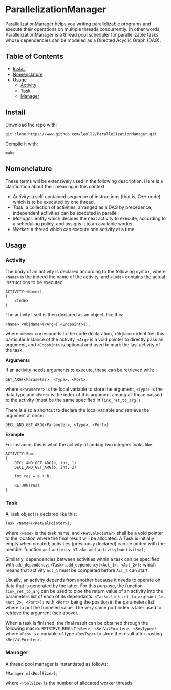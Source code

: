 # ParallelizationManager
ParallelizationManager helps you writing parallelizable programs and execute their operations on multiple threads concurrently. In other words, ParallelizationManager is a thread pool scheduler for parallelizable tasks whose dependencies can be modeled as a Directed Acyclic Graph (DAG).

## Table of Contents
- [Install](#install)
- [Nomenclature](#nomenclature)
- [Usage](#usage)
  - [Activity](#activity)
  - [Task](#task)
  - [Manager](#manager)

## Install

Download the repo with:

```
git clone https://www.github.com/leoll2/ParallelizationManager.git
```

Compile it with:

```
make
```

## Nomenclature
These terms will be extensively used in the following description. Here is a clarification about their meaning in this context.
- *Activity*: a self-contained sequence of instructions (that is, C++ code) which is to be executed by one thread.
- *Task*: a collection of activities, arranged as a DAG by precedence; independent activities can be executed in parallel.
- *Manager*: entity which decides the next activity to execute, according to a scheduling policy, and assigns it to an available worker.
- *Worker*: a thread which can execute one activity at a time.

## Usage

### Activity

The body of an activity is declared according to the following syntax, where `<Name>` is the indeed the name of the activity, and `<Code>` contains the actual instructions to be executed.

```
ACTIVITY(<Name>)
{
	<Code>
}
```

The activity itself is then declared as an object, like this:
```
<Name> <ObjName>(<Arg>[,<Endpoint>]);
```
where `<Name>` corresponds to the code declaration, `<ObjName>` identifies this particular instance of the activity, `<Arg>` is a void pointer to directly pass an argument, and `<Endpoint>` is optional and used to mark the last activity of the task.

**Arguments**

If an activity needs arguments to execute, these can be retrieved with:
```
GET_ARG(<Parameter>, <Type>, <Port>)
```
where `<Parameter>` is the local variable to store the argument, `<Type>` is the data type and `<Port>` is the index of this argument among all those passed to the activity (must be the same specified in `link_ret_to_arg()`.

There is also a shortcut to declare the local variable and retrieve the argument at once:
```
DECL_AND_GET_ARG(<Parameter>, <Type>, <Port>)
```

**Example**

For instance, this is what the activity of adding two integers looks like:

```
ACTIVITY(Sum)
{
	DECL_AND_GET_ARG(a, int, 1)
	DECL_AND_GET_ARG(b, int, 2)

	int res = a + b;
	
	RETURN(res)
}
```

### Task

A Task object is declared like this:
```
Task <Name>(<RetValPointer>);
```
where `<Name>` is the task name, and `<RetvalPointer>` shall be a void pointer to the location where the final result will be allocated. A Task is initially empty when created; activities (previously declared) can be added with the member function `add_activity`:
```<Task>.add_activity(<Activity>);```

Similarly, dependencies between activities within a task can be specified with `add_dependency`:
```<Task>.add_dependency(<Act_1>, <Act_2>);```
which means that activity `Act_1` must be completed before `Act_2` can start.

Usually, an activity depends from another because it needs to operate on data that is generated by the latter. For this purpose, the function `link_ret_to_arg` can be used to pipe the return value of an activity into the parameters list of each of its dependants.
```<Task>.link_ret_to_arg(<Act_1>, <Act_2>, <Port>);```
with `<Port>` being the position in the parameters list where to put the funneled value. The very same port index is later used to retrieve the argument (see above).

When a task is finished, the final result can be obtained through the following macro:
```RETRIEVE_RESULT(<Res>, <RetValPointer>, <ResType>)```
where `<Res>` is a variable of type `<ResType>` to store the result after casting `<RetValPointer>`.

### Manager
A thread pool manager is instantiated as follows:

```
PManager m(<PoolSize>);
```

where `<PoolSize>` is the number of allocated worker threads.
